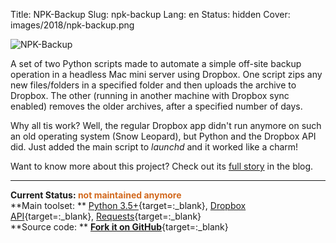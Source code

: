 Title: NPK-Backup
Slug: npk-backup
Lang: en
Status: hidden
Cover: images/2018/npk-backup.png

![NPK-Backup]({filename}/images/2018/npk-backup.png)

A set of two Python scripts made to automate a simple off-site backup operation in a headless Mac mini server using Dropbox. One script zips any new files/folders in a specified folder and then uploads the archive to Dropbox. The other (running in another machine with Dropbox sync enabled) removes the older archives, after a specified number of days.  

Why all tis work? Well, the regular Dropbox app didn't run anymore on such an old operating system (Snow Leopard), but Python and the Dropbox API did. Just added the main script to *launchd* and it worked like a charm!  

Want to know more about this project? Check out its [full story]({filename}/articles/2018/2018-04-12_python_to_the_rescue.md) in the blog.  

___

**Current Status: <span style="color:chocolate">not maintained anymore</span>**  
**Main toolset: ** [Python 3.5+](https://www.python.org){target=:_blank}, [Dropbox API](https://www.dropbox.com/developers/documentation/http/documentation){target=:_blank}, [Requests](https://requests.readthedocs.io/en/master/){target=:_blank}  
**Source code: ** [**Fork it on GitHub**](https://github.com/victordomingos/NPK-Backup){target=:_blank}


